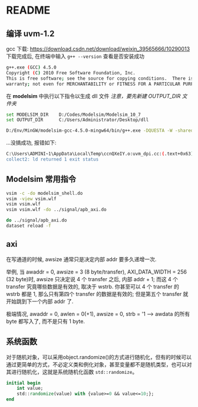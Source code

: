 # README

## 编译 uvm-1.2

gcc 下载: <https://download.csdn.net/download/weixin_39565666/10290013>
下载完成后, 在终端中输入 `g++ --version` 查看是否安装成功

```sh
g++.exe (GCC) 4.5.0
Copyright (C) 2010 Free Software Foundation, Inc.
This is free software; see the source for copying conditions.  There is NO
warranty; not even for MERCHANTABILITY or FITNESS FOR A PARTICULAR PURPOSE.
```

在 **modelsim** 中执行以下指令以生成 dll 文件
*注意，要先新建 OUTPUT_DIR 文件夹*

```sh
set MODELSIM_DIR    D:/Codes/Modelsim/Modelsim_10_7
set OUTPUT_DIR      C:/Users/Administrator/Desktop/dll

D:/Env/MinGW/modelsim-gcc-4.5.0-mingw64/bin/g++.exe -DQUESTA -W -shared -Bsymbolic -I $MODELSIM_DIR/include $MODELSIM_DIR/verilog_src/uvm-1.2/src/dpi/uvm_dpi.cc -o $OUTPUT_DIR/uvm_dpi.dll $MODELSIM_DIR/win64/mtipli.dll -lregex
```

...没搞成功, 报错如下:

```sh
C:\Users\ADMINI~1\AppData\Local\Temp\ccnQXeIY.o:uvm_dpi.cc:(.text+0x63): undefined reference to `m__uvm_report_dpi'
collect2: ld returned 1 exit status
```

## Modelsim 常用指令

```sh
vsim -c -do modelsim_shell.do
vsim -view vsim.wlf
vsim vsim.wlf
vsim vsim.wlf -do ../signal/apb_axi.do

do ../signal/apb_axi.do
dataset reload -f
```

## axi

在写通道的时候, awsize 通常只是决定内部 addr 要多久递增一次.

举例, 当 awaddr = 0, awsize = 3 (8 byte/transfer), AXI_DATA_WIDTH = 256 (32 byte)时,
awsize 只决定说 4 个 transfer 之后, 内部 addr + 1;
而这 4 个 transfer 究竟哪些数据是有效的, 取决于 wstrb.
你甚至可以 4 个 transfer 的 wstrb 都是 1, 那么只有第四个 transfer 的数据是有效的; 但是第五个 transfer 就开始跳到下一个内部 addr 了.

极端情况, awaddr = 0, awlen = 0(+1), awsize = 0, strb = '1 --> awdata 的所有 byte 都写入了, 而不是只有 1 byte.

## 系统函数

对于随机对象，可以采用object.randomize()的方式进行随机化，但有的时候可以通过更简单的方式，不必定义类和例化对象，甚至变量都不是随机类型，也可以对其进行随机化，这就是系统随机化函数 `std::randomize`。

```SystemVerilog
initial begin
    int value;  
    std::randomize(value) with {value>=0 && value<=10;};
end
```

